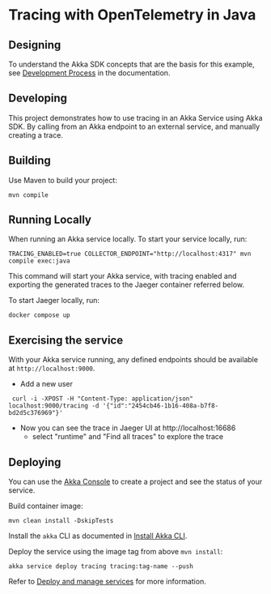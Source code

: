 # Tracing with OpenTelemetry in Java

## Designing

To understand the Akka SDK concepts that are the basis for this example, see [Development Process](https://doc.akka.io/concepts/development-process.html) in the documentation.

## Developing

This project demonstrates how to use tracing in an Akka Service using Akka SDK.
By calling from an Akka endpoint to an external service, and manually creating a trace. 


## Building

Use Maven to build your project:

```shell
mvn compile
```

## Running Locally

When running an Akka service locally.
To start your service locally, run:

```shell
TRACING_ENABLED=true COLLECTOR_ENDPOINT="http://localhost:4317" mvn compile exec:java
```

This command will start your Akka service, with tracing enabled and exporting the generated 
traces to the Jaeger container referred below.

To start Jaeger locally, run:

```shell
docker compose up
```

## Exercising the service

With your Akka service running, any defined endpoints should be available at `http://localhost:9000`.

- Add a new user

```shell
 curl -i -XPOST -H "Content-Type: application/json" localhost:9000/tracing -d '{"id":"2454cb46-1b16-408a-b7f8-bd2d5c376969"}'
```


- Now you can see the trace in Jaeger UI at http://localhost:16686
  - select "runtime" and "Find all traces" to explore the trace

## Deploying

You can use the [Akka Console](https://console.akka.io) to create a project and see the status of your service.

Build container image:

```shell
mvn clean install -DskipTests
```

Install the `akka` CLI as documented in [Install Akka CLI](https://doc.akka.io/reference/cli/index.html).

Deploy the service using the image tag from above `mvn install`:

```shell
akka service deploy tracing tracing:tag-name --push
```

Refer to [Deploy and manage services](https://doc.akka.io/operations/services/deploy-service.html)
for more information.
